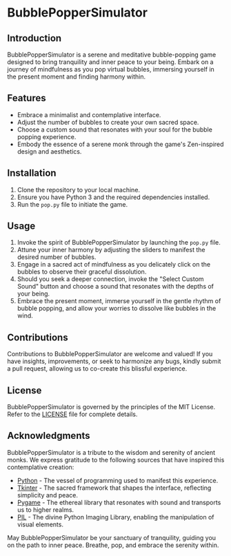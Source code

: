 # BubblePopperSimulator

## Introduction

BubblePopperSimulator is a serene and meditative bubble-popping game designed to bring tranquility and inner peace to your being. Embark on a journey of mindfulness as you pop virtual bubbles, immersing yourself in the present moment and finding harmony within.

## Features

- Embrace a minimalist and contemplative interface.
- Adjust the number of bubbles to create your own sacred space.
- Choose a custom sound that resonates with your soul for the bubble popping experience.
- Embody the essence of a serene monk through the game's Zen-inspired design and aesthetics.

## Installation

1. Clone the repository to your local machine.
2. Ensure you have Python 3 and the required dependencies installed.
3. Run the `pop.py` file to initiate the game.

## Usage

1. Invoke the spirit of BubblePopperSimulator by launching the `pop.py` file.
2. Attune your inner harmony by adjusting the sliders to manifest the desired number of bubbles.
3. Engage in a sacred act of mindfulness as you delicately click on the bubbles to observe their graceful dissolution.
4. Should you seek a deeper connection, invoke the "Select Custom Sound" button and choose a sound that resonates with the depths of your being.
5. Embrace the present moment, immerse yourself in the gentle rhythm of bubble popping, and allow your worries to dissolve like bubbles in the wind.

## Contributions

Contributions to BubblePopperSimulator are welcome and valued! If you have insights, improvements, or seek to harmonize any bugs, kindly submit a pull request, allowing us to co-create this blissful experience.

## License

BubblePopperSimulator is governed by the principles of the MIT License. Refer to the [LICENSE](./LICENSE) file for complete details.

## Acknowledgments

BubblePopperSimulator is a tribute to the wisdom and serenity of ancient monks. We express gratitude to the following sources that have inspired this contemplative creation:

- [Python](https://www.python.org/) - The vessel of programming used to manifest this experience.
- [Tkinter](https://docs.python.org/3/library/tkinter.html) - The sacred framework that shapes the interface, reflecting simplicity and peace.
- [Pygame](https://www.pygame.org/) - The ethereal library that resonates with sound and transports us to higher realms.
- [PIL](https://pillow.readthedocs.io/en/stable/) - The divine Python Imaging Library, enabling the manipulation of visual elements.


May BubblePopperSimulator be your sanctuary of tranquility, guiding you on the path to inner peace. Breathe, pop, and embrace the serenity within.
